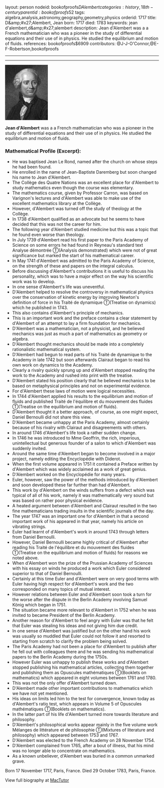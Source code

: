 layout: person
nodeid: bookofproofs$DAlembert
categories: history,18th-century
parentid: bookofproofs$52
tags: algebra,analysis,astronomy,geography,geometry,physics
orderid: 1717
title: D&amp;amp;#x27;Alembert, Jean
born: 1717
died: 1783
keywords: jean d'alembert,d&amp;amp;#x27;alembert
description: Jean d'Alembert was a a French mathematician who was a pioneer in the study of differential equations and their use of in physics. He studied the equilibrium and motion of fluids.
references: bookofproofs$6909
contributors: @J-J-O'Connor,@E-F-Robertson,bookofproofs

---



---

![DAlembert.jpg](https://github.com/bookofproofs/bookofproofs.github.io/blob/main/_sources/_assets/images/portraits/DAlembert.jpg?raw=true)

**Jean d'Alembert** was a a French mathematician who was a pioneer in the study of differential equations and their use of in physics. He studied the equilibrium and motion of fluids.

### Mathematical Profile (Excerpt):
* He was baptised Jean Le Rond, named after the church on whose steps he had been found.
* He enrolled in the name of Jean-Baptiste Daremberg but soon changed his name to Jean d'Alembert.
* The Collège des Quatre Nations was an excellent place for d'Alembert to study mathematics even though the course was elementary.
* The mathematics course, given by Professor Carron, was based on Varignon's lectures and d'Alembert was able to make use of the excellent mathematics library at the Collège.
* However, d'Alembert was turned off the study of theology at the Collège.
* In 1738 d'Alembert qualified as an advocate but he seems to have decided that this was not the career for him.
* The following year d'Alembert studied medicine but this was a topic that he found even worse than theology.
* In July 1739 d'Alembert read his first paper to the Paris Academy of Science on some errors he had found in Reyneau's standard text Analyse démontrée Ⓣ(Analysis demonstrated) which were not of great significance but marked the start of his mathematical career.
* In May 1741 d'Alembert was admitted to the Paris Academy of Science, on the strength of these and papers on the integral calculus.
* Before discussing d'Alembert's contributions it is useful to discuss his personality, which was to have a major effect on the way his scientific work was to develop.
* In one sense d'Alembert's life was uneventful.
* D'Alembert helped to resolve the controversy in mathematical physics over the conservation of kinetic energy by improving Newton's definition of force in his Traité de dynamique Ⓣ(Treatise on dynamics) which he published in 1743.
* This also contains d'Alembert's principle of mechanics.
* This is an important work and the preface contains a clear statement by d'Alembert of an attempt to lay a firm foundation for mechanics.
* D'Alembert was a mathematician, not a physicist, and he believed mechanics was just as much a part of mathematics as geometry or algebra.
* D'Alembert thought mechanics should be made into a completely rationalistic mathematical system.
* D'Alembert had begun to read parts of his Traité de dynamique to the Academy in late 1742 but soon afterwards Clairaut began to read his own work on dynamics to the Academy.
* Clearly a rivalry quickly sprung up and d'Alembert stopped reading the work to the Academy and rushed into print with the treatise.
* D'Alembert stated his position clearly that he believed mechanics to be based on metaphysical principles and not on experimental evidence.
* For d'Alembert these laws of motion were logical necessities.
* In 1744 d'Alembert applied his results to the equilibrium and motion of fluids and published Traité de l'équilibre et du mouvement des fluides Ⓣ(Treatise on the equilibrium and motion of fluids).
* D'Alembert thought it a better approach, of course, as one might expect, Daniel Bernoulli did not share this view.
* D'Alembert became unhappy at the Paris Academy, almost certainly because of his rivalry with Clairaut and disagreements with others.
* In around 1746 d'Alembert's life took a rather sudden change.
* In 1746 he was introduced to Mme Geoffrin, the rich, imperious, unintellectual but generous founder of a salon to which d'Alembert was suddenly invited.
* Around the same time d'Alembert began to become involved in a major project, namely editing the Encyclopédie with Diderot.
* When the first volume appeared in 1751 it contained a Preface written by d'Alembert which was widely acclaimed as a work of great genius.
* D'Alembert worked on the Encyclopédie for many years.
* Euler, however, saw the power of the methods introduced by d'Alembert and soon developed these far further than had d'Alembert.
* This work by d'Alembert on the winds suffers from a defect which was typical of all of his work, namely it was mathematically very sound but was based on rather poor physical evidence.
* A heated argument between d'Alembert and Clairaut resulted in the two fine mathematicians trading insults in the scientific journals of the day.
* The year 1747 was an important one for d'Alembert in that a second important work of his appeared in that year, namely his article on vibrating strings.
* Euler had learnt of d'Alembert's work in around 1743 through letters from Daniel Bernoulli.
* However, Daniel Bernoulli became highly critical of d'Alembert after reading his Traité de l'équilibre et du mouvement des fluides Ⓣ(Treatise on the equilibrium and motion of fluids) for reasons we noted above.
* When d'Alembert won the prize of the Prussian Academy of Sciences with his essay on winds he produced a work which Euler considered superior to that of Daniel Bernoulli.
* Certainly at this time Euler and d'Alembert were on very good terms with Euler having high respect for d'Alembert's work and the two corresponded on many topics of mutual interest.
* However relations between Euler and d'Alembert soon took a turn for the worse after the dispute in the Berlin Academy involving Samuel König which began in 1751.
* The situation became more relevant to d'Alembert in 1752 when he was invited to became President of the Berlin Academy.
* Another reason for d'Alembert to feel angry with Euler was that he felt that Euler was stealing his ideas and not giving him due credit.
* In one sense d'Alembert was justified but on the other hand his work was usually so muddled that Euler could not follow it and resorted to starting from scratch to clarify the problem being solved.
* The Paris Academy had not been a place for d'Alembert to publish after he fell out with colleagues there and he was sending his mathematical papers to the Berlin Academy during the 1750s.
* However Euler was unhappy to publish these works and d'Alembert stopped publishing his mathematical articles, collecting them together and publishing them as Opuscules mathématiques Ⓣ(Booklets on mathematics) which appeared in eight volumes between 1761 and 1780.
* This was not the only offer d'Alembert turned down.
* D'Alembert made other important contributions to mathematics which we have not yet mentioned.
* His ideas on limits led him to the test for convergence, known today as d'Alembert's ratio test, which appears in Volume 5 of Opuscules mathématiques Ⓣ(Booklets on mathematics).
* In the latter part of his life d'Alembert turned more towards literature and philosophy.
* D'Alembert's philosophical works appear mainly in the five volume work Mélanges de littérature et de philosophie Ⓣ(Mixtures of literature and philosophy) which appeared between 1753 and 1767.
* D'Alembert was elected to the French Academy on 28 November 1754.
* D'Alembert complained from 1765, after a bout of illness, that his mind was no longer able to concentrate on mathematics.
* As a known unbeliever, d'Alembert was buried in a common unmarked grave.

Born 17 November 1717, Paris, France. Died 29 October 1783, Paris, France.

View full biography at [MacTutor](https://mathshistory.st-andrews.ac.uk/Biographies/DAlembert/)
